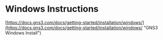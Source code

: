 # Windows Instructions

[https://docs.gns3.com/docs/getting-started/installation/windows/](https://docs.gns3.com/docs/getting-started/installation/windows/ "GNS3 Windows Install")
